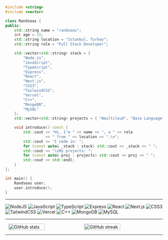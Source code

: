 ```cpp
#include <string>
#include <vector>

class Randseas {
public:
    std::string name = "randseas";
    int age = 15;
    std::string location = "Istanbul, Turkey";
    std::string role = "Full Stack Developer";

    std::vector<std::string> stack = {
        "Node.js", 
        "JavaScript", 
        "TypeScript", 
        "Express", 
        "React", 
        "Next.js", 
        "CSS3", 
        "TailwindCSS", 
        "Vercel", 
        "C++", 
        "MongoDB", 
        "MySQL"
    };
    std::vector<std::string> projects = { "Waultcloud", "Base Language" };

    void introduce() const {
        std::cout << "Hi, I'm " << name << ", a " << role 
                  << " from " << location << ".\n";
        std::cout << "I code in: ";
        for (const auto& _stack : stack) std::cout << _stack << " ";
        std::cout << "\nMy projects: ";
        for (const auto& proj : projects) std::cout << proj << " ";
        std::cout << std::endl;
    }
};

int main() {
    Randseas user;
    user.introduce();
}
```

---

![NodeJS](https://img.shields.io/badge/node.js-6DA55F?style=for-the-badge&logo=node.js&logoColor=white)
![JavaScript](https://img.shields.io/badge/javascript-%23323330.svg?style=for-the-badge&logo=javascript&logoColor=%23F7DF1E)
![TypeScript](https://img.shields.io/badge/typescript-%23007ACC.svg?style=for-the-badge&logo=typescript&logoColor=white) 
![Express](https://img.shields.io/badge/express-0c0c0c?style=for-the-badge&logo=express&logoColor=white)
![React](https://img.shields.io/badge/react-%2320232a.svg?style=for-the-badge&logo=react&logoColor=%2361DAFB)
![Next.js](https://img.shields.io/badge/next.js-000000?style=for-the-badge&logo=next.js&logoColor=white)
![CSS3](https://img.shields.io/badge/css3-2465f1?style=for-the-badge&logo=css&logoColor=white)
![TailwindCSS](https://img.shields.io/badge/tailwindcss-00bcff?style=for-the-badge&logo=tailwindcss&logoColor=white)
![Vercel](https://img.shields.io/badge/vercel-%23000000.svg?style=for-the-badge&logo=vercel&logoColor=white)
![C++](https://img.shields.io/badge/C++-05122A?style=for-the-badge&logo=cplusplus&logoColor=white)
![MongoDB](https://img.shields.io/badge/MongoDB-%234ea94b.svg?style=for-the-badge&logo=mongodb&logoColor=white)
![MySQL](https://img.shields.io/badge/mysql-4479A1.svg?style=for-the-badge&logo=mysql&logoColor=white)

---

<div style="display: flex !important; gap: 0px !important; width: 100% !important; align-items: center !important; justify-content: center !important; flex-wrap: nowrap !important;">
  <img style="width: 48% !important;" src="https://github-readme-stats.vercel.app/api?username=randseas&show_icons=true&hide_border=true&theme=radical" alt="GitHub stats" />
  <img style="width: 48% !important;" src="https://github-readme-streak-stats.herokuapp.com?user=randseas&show_icons=true&theme=radical&hide_border=true" alt="GitHub streak" />
</div>

---
